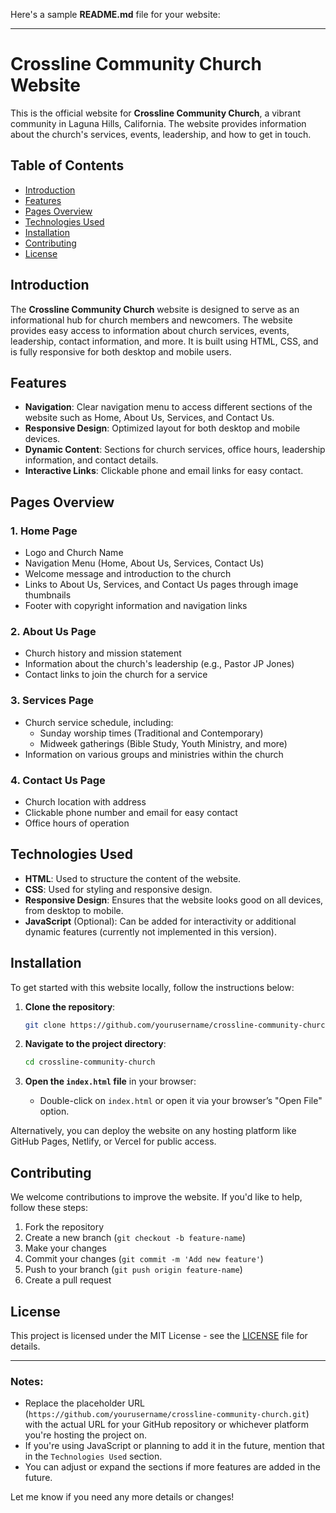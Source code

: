 Here's a sample **README.md** file for your website:

---

# Crossline Community Church Website

This is the official website for **Crossline Community Church**, a vibrant community in Laguna Hills, California. The website provides information about the church's services, events, leadership, and how to get in touch.

## Table of Contents

- [Introduction](#introduction)
- [Features](#features)
- [Pages Overview](#pages-overview)
- [Technologies Used](#technologies-used)
- [Installation](#installation)
- [Contributing](#contributing)
- [License](#license)

## Introduction

The **Crossline Community Church** website is designed to serve as an informational hub for church members and newcomers. The website provides easy access to information about church services, events, leadership, contact information, and more. It is built using HTML, CSS, and is fully responsive for both desktop and mobile users.

## Features

- **Navigation**: Clear navigation menu to access different sections of the website such as Home, About Us, Services, and Contact Us.
- **Responsive Design**: Optimized layout for both desktop and mobile devices.
- **Dynamic Content**: Sections for church services, office hours, leadership information, and contact details.
- **Interactive Links**: Clickable phone and email links for easy contact.

## Pages Overview

### 1. **Home Page**
   - Logo and Church Name
   - Navigation Menu (Home, About Us, Services, Contact Us)
   - Welcome message and introduction to the church
   - Links to About Us, Services, and Contact Us pages through image thumbnails
   - Footer with copyright information and navigation links

### 2. **About Us Page**
   - Church history and mission statement
   - Information about the church's leadership (e.g., Pastor JP Jones)
   - Contact links to join the church for a service

### 3. **Services Page**
   - Church service schedule, including:
     - Sunday worship times (Traditional and Contemporary)
     - Midweek gatherings (Bible Study, Youth Ministry, and more)
   - Information on various groups and ministries within the church

### 4. **Contact Us Page**
   - Church location with address
   - Clickable phone number and email for easy contact
   - Office hours of operation

## Technologies Used

- **HTML**: Used to structure the content of the website.
- **CSS**: Used for styling and responsive design.
- **Responsive Design**: Ensures that the website looks good on all devices, from desktop to mobile.
- **JavaScript** (Optional): Can be added for interactivity or additional dynamic features (currently not implemented in this version).

## Installation

To get started with this website locally, follow the instructions below:

1. **Clone the repository**:
   ```bash
   git clone https://github.com/yourusername/crossline-community-church.git
   ```

2. **Navigate to the project directory**:
   ```bash
   cd crossline-community-church
   ```

3. **Open the `index.html` file** in your browser:
   - Double-click on `index.html` or open it via your browser’s "Open File" option.

Alternatively, you can deploy the website on any hosting platform like GitHub Pages, Netlify, or Vercel for public access.

## Contributing

We welcome contributions to improve the website. If you'd like to help, follow these steps:

1. Fork the repository
2. Create a new branch (`git checkout -b feature-name`)
3. Make your changes
4. Commit your changes (`git commit -m 'Add new feature'`)
5. Push to your branch (`git push origin feature-name`)
6. Create a pull request

## License

This project is licensed under the MIT License - see the [LICENSE](LICENSE) file for details.

---

### Notes:
- Replace the placeholder URL (`https://github.com/yourusername/crossline-community-church.git`) with the actual URL for your GitHub repository or whichever platform you're hosting the project on.
- If you're using JavaScript or planning to add it in the future, mention that in the `Technologies Used` section.
- You can adjust or expand the sections if more features are added in the future.

Let me know if you need any more details or changes!
